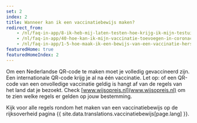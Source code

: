 ```yaml
---
set: 2
index: 2
title: Wanneer kan ik een vaccinatiebewijs maken?
redirect_from: 
    - /nl/faq-in-app/8-ik-heb-mij-laten-testen-hoe-krijg-ik-mijn-testuitslag
    - /nl/faq-in-app/40-hoe-kan-ik-mijn-vaccinatie-toevoegen-in-coronacheck
    - /nl/faq-in-app/1-5-hoe-maak-ik-een-bewijs-van-een-vaccinatie-herstel-of-testuitslag
featuredHome: true
featuredHomeIndex: 2
---
```

Om een Nederlandse QR-code te maken moet je volledig gevaccineerd zijn. Een internationale QR-code krijg je al na één vaccinatie. Let op: of een QR-code van een onvolledige vaccinatie geldig is hangt af van de regels van het land dat je bezoekt. Check [www.wijsopreis.nl](www.wijsopreis.nl) om te zien welke regels er gelden op jouw bestemming.

Kijk voor alle regels rondom het maken van een vaccinatiebewijs op de rijksoverheid pagina {{ site.data.translations.vaccinatiebewijs[page.lang] }}.
